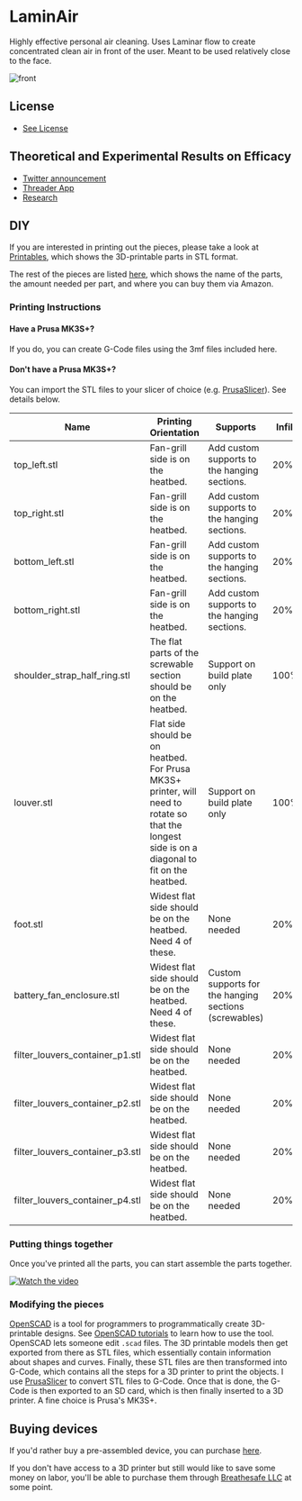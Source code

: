 # LaminAir

Highly effective personal air cleaning. Uses Laminar flow to create concentrated clean air in front of the user. Meant to be used relatively close to the face.

![front](https://breathesafe-airgo.s3.us-east-2.amazonaws.com/images/laminair/front.png)

## License
- [See License](https://github.com/Edderic/air-cleaners/blob/main/LICENSE.md)

## Theoretical and Experimental Results on Efficacy

- [Twitter announcement](https://x.com/eddericu/status/1738041192049266939)
- [Threader App](https://threadreaderapp.com/thread/1738041192049266939.html)
- [Research](https://github.com/Edderic/iaq/blob/main/notebooks/milestone-eoy-2023.ipynb)

## DIY

If you are interested in printing out the pieces, please take a look at [Printables](https://www.printables.com/model/716902-laminair/), which shows the 3D-printable parts in STL format.

The rest of the pieces are listed
[here](https://docs.google.com/spreadsheets/d/1wJ6nfeIdMQBHosVignK3vL9RzcDbh2oNCUtzVA7f1og/edit#gid=1259436206), which shows the name of the parts, the amount needed per part, and where you can buy them via Amazon.


### Printing Instructions

#### Have a Prusa MK3S+?

If you do, you can create G-Code files using the 3mf files included here.

#### Don't have a Prusa MK3S+?

You can import the STL files to your slicer of choice (e.g. [PrusaSlicer](https://www.prusa3d.com/page/prusaslicer_424/)). See details below.

| Name | Printing Orientation | Supports | Infill |
| - | - | - |-  |
| top_left.stl | Fan-grill side is on the heatbed. | Add custom supports to the hanging sections. | 20% |
| top_right.stl | Fan-grill side is on the heatbed. | Add custom supports to the hanging sections. | 20% |
| bottom_left.stl | Fan-grill side is on the heatbed. | Add custom supports to the hanging sections. | 20% |
| bottom_right.stl | Fan-grill side is on the heatbed. | Add custom supports to the hanging sections. | 20% |
| shoulder_strap_half_ring.stl | The flat parts of the screwable section should be on the heatbed. | Support on build plate only | 100% |
| louver.stl | Flat side should be on heatbed. For Prusa MK3S+ printer, will need to rotate so that the longest side is on a diagonal to fit on the heatbed. | Support on build plate only | 100% |
| foot.stl | Widest flat side should be on the heatbed. Need 4 of these. | None needed | 20% |
| battery_fan_enclosure.stl | Widest flat side should be on the heatbed. Need 4 of these. | Custom supports for the hanging sections (screwables) | 20% |
| filter_louvers_container_p1.stl | Widest flat side should be on the heatbed. | None needed | 20% |
| filter_louvers_container_p2.stl | Widest flat side should be on the heatbed. | None needed | 20% |
| filter_louvers_container_p3.stl | Widest flat side should be on the heatbed. | None needed | 20% |
| filter_louvers_container_p4.stl | Widest flat side should be on the heatbed. | None needed | 20% |


### Putting things together

Once you've printed all the parts, you can start assemble the parts together.

[![Watch the video](https://breathesafe-airgo.s3.us-east-2.amazonaws.com/images/laminair/laminair-assembly-thumbnail.png)](https://www.youtube.com/watch?v=tnxe13Jcs5g)

### Modifying the pieces

[OpenSCAD](https://openscad.org/) is a tool for programmers to programmatically create 3D-printable designs. See [OpenSCAD tutorials](https://openscad.org/documentation.html) to learn how to use the tool. OpenSCAD lets someone edit `.scad` files. The 3D printable models then get exported from there as STL files, which essentially contain information about shapes and curves. Finally, these STL files are then transformed into G-Code, which contains all the steps for a 3D printer to print the objects. I use [PrusaSlicer](https://www.prusa3d.com/page/prusaslicer_424/) to convert STL files to G-Code. Once that is done, the G-Code is then exported to an SD card, which is then finally inserted to a 3D printer. A fine choice is Prusa's MK3S+.


## Buying devices

If you'd rather buy a pre-assembled device, you can purchase [here](https://breathesafe-llc.myshopify.com/products/laminair).

If you don't have access to a 3D printer but still would like to save some money on labor, you'll be able to purchase them through [Breathesafe LLC](https://breathesafe-llc.myshopify.com/) at some point.


